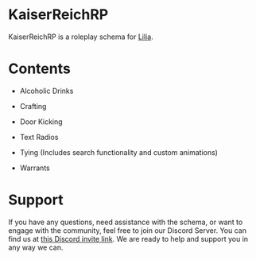 # KaiserReichRP

KaiserReichRP is a roleplay schema for [Lilia](https://github.com/LiliaFramework/Lilia).

# Contents

- Alcoholic Drinks

- Crafting

- Door Kicking

- Text Radios

- Tying (Includes search functionality and custom animations)

- Warrants

# Support

If you have any questions, need assistance with the schema, or want to engage with the community, feel free to join our Discord Server. You can find us at [this Discord invite link](https://discord.gg/52MSnh39vw). We are ready to help and support you in any way we can.
